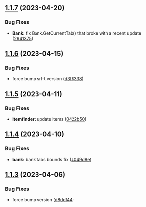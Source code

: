 ## [1.1.7](https://github.com/Torwent/SRL-T/compare/v1.1.6...v1.1.7) (2023-04-20)


### Bug Fixes

* **Bank:** fix Bank.GetCurrentTab() that broke with a recent update ([2941375](https://github.com/Torwent/SRL-T/commit/294137508bc9a9e60a2f4a0802046d53765a0aee))



## [1.1.6](https://github.com/Torwent/SRL-T/compare/v1.1.5...v1.1.6) (2023-04-15)


### Bug Fixes

* force bump srl-t version ([d3f6338](https://github.com/Torwent/SRL-T/commit/d3f6338cc374764e88af988d60589525b05a8b67))



## [1.1.5](https://github.com/Torwent/SRL-T/compare/v1.1.4...v1.1.5) (2023-04-11)


### Bug Fixes

* **itemfinder:** update items ([0422b50](https://github.com/Torwent/SRL-T/commit/0422b501be87078c19c374571432b4b531b2449e))



## [1.1.4](https://github.com/Torwent/SRL-T/compare/v1.1.3...v1.1.4) (2023-04-10)


### Bug Fixes

* **bank:** bank tabs bounds fix ([4049d8e](https://github.com/Torwent/SRL-T/commit/4049d8ed0e9afa37b23fb95244b9624e75a6ffe9))



## [1.1.3](https://github.com/Torwent/SRL-T/compare/v1.1.2...v1.1.3) (2023-04-06)


### Bug Fixes

* force bump version  ([d8ddf44](https://github.com/Torwent/SRL-T/commit/d8ddf448988c1fa9c6d96f90d8894c68322a4577))



